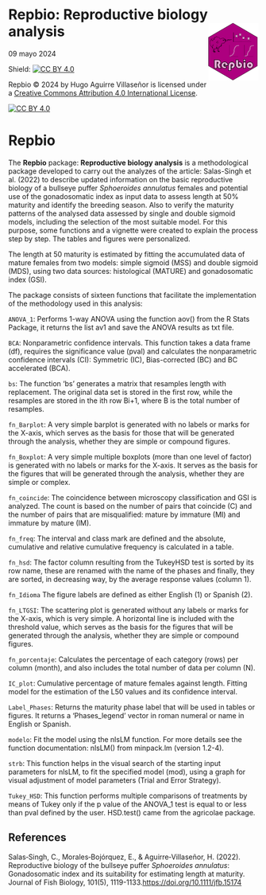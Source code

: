 Repbio: Reproductive biology analysis
<img src='images/Repbio.png' align='right' height='20%' width='20%'/>
================
09 mayo 2024

<!-- README.md is generated from README.Rmd. Please edit that file -->

Shield: [![CC BY
4.0](https://img.shields.io/badge/License-CC%20BY%204.0-lightgrey.svg)](http://creativecommons.org/licenses/by/4.0/)

Repbio © 2024 by Hugo Aguirre Villaseñor is licensed under a [Creative
Commons Attribution 4.0 International
License](http://creativecommons.org/licenses/by/4.0/).

[![CC BY
4.0](https://i.creativecommons.org/l/by/4.0/88x31.png)](http://creativecommons.org/licenses/by/4.0/)

# Repbio

The **Repbio** package: **Reproductive biology analysis** is a
methodological package developed to carry out the analyzes of the
article: Salas-Singh et al. (2022) to describe updated information on
the basic reproductive biology of a bullseye puffer *Sphoeroides
annulatus* females and potential use of the gonadosomatic index as input
data to assess length at 50% maturity and identify the breeding season.
Also to verify the maturity patterns of the analysed data assessed by
single and double sigmoid models, including the selection of the most
suitable model. For this purpose, some functions and a vignette were
created to explain the process step by step. The tables and figures were
personalized.

The length at 50 maturity is estimated by fitting the accumulated data
of mature females from two models: simple sigmoid (MSS) and double
sigmoid (MDS), using two data sources: histological (MATURE) and
gonadosomatic index (GSI).

The package consists of sixteen functions that facilitate the
implementation of the methodology used in this analysis:

`ANOVA_1`: Performs 1-way ANOVA using the function aov() from the R
Stats Package, it returns the list av1 and save the ANOVA results as txt
file.

`BCA`: Nonparametric confidence intervals. This function takes a data
frame (df), requires the significance value (pval) and calculates the
nonparametric confidence intervals (CI): Symmetric (IC), Bias-corrected
(BC) and BC accelerated (BCA).

`bs`: The function ‘bs’ generates a matrix that resamples length with
replacement. The original data set is stored in the first row, while the
resamples are stored in the ith row Bi+1, where B is the total number of
resamples.

`fn_Barplot`: A very simple barplot is generated with no labels or marks
for the X-axis, which serves as the basis for those that will be
generated through the analysis, whether they are simple or compound
figures.

`fn_Boxplot`: A very simple multiple boxplots (more than one level of
factor) is generated with no labels or marks for the X-axis. It serves
as the basis for the figures that will be generated through the
analysis, whether they are simple or complex.

`fn_coincide`: The coincidence between microscopy classification and GSI
is analyzed. The count is based on the number of pairs that coincide (C)
and the number of pairs that are misqualified: mature by immature (MI)
and immature by mature (IM).

`fn_freq`: The interval and class mark are defined and the absolute,
cumulative and relative cumulative frequency is calculated in a table.

`fn_hsd`: The factor column resulting from the TukeyHSD test is sorted
by its row name, these are renamed with the name of the phases and
finally, they are sorted, in decreasing way, by the average response
values (column 1).

`fn_Idioma` The figure labels are defined as either English (1) or
Spanish (2).

`fn_LTGSI`: The scattering plot is generated without any labels or marks
for the X-axis, which is very simple. A horizontal line is included with
the threshold value, which serves as the basis for the figures that will
be generated through the analysis, whether they are simple or compound
figures.

`fn_porcentaje`: Calculates the percentage of each category (rows) per
column (month), and also includes the total number of data per column
(N).

`IC_plot`: Cumulative percentage of mature females against length.
Fitting model for the estimation of the L50 values and its confidence
interval.

`Label_Phases`: Returns the maturity phase label that will be used in
tables or figures. It returns a ‘Phases_legend’ vector in roman numeral
or name in English or Spanish.

`modelo`: Fit the model using the nlsLM function. For more details see
the function documentation: nlsLM() from minpack.lm (version 1.2-4).

`strb`: This function helps in the visual search of the starting input
parameters for nlsLM, to fit the specified model (mod), using a graph
for visual adjustment of model parameters (Trial and Error Strategy).

`Tukey_HSD`: This function performs multiple comparisons of treatments
by means of Tukey only if the p value of the ANOVA_1 test is equal to or
less than pval defined by the user. HSD.test() came from the agricolae
package.

## References

Salas‐Singh, C., Morales‐Bojórquez, E., & Aguirre‐Villaseñor, H. (2022).
Reproductive biology of the bullseye puffer *Sphoeroides annulatus*:
Gonadosomatic index and its suitability for estimating length at
maturity. Journal of Fish Biology, 101(5),
1119-1133.https://doi.org/10.1111/jfb.15174
